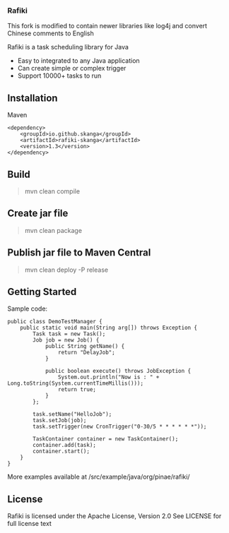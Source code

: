 ### Rafiki ####

This fork is modified to contain newer libraries like log4j and convert Chinese comments to English

Rafiki is a task scheduling library for Java

- Easy to integrated to any Java application
- Can create simple or complex trigger
- Support 10000+ tasks to run

## Installation ##

Maven

	<dependency>
	    <groupId>io.github.skanga</groupId>
	    <artifactId>rafiki-skanga</artifactId>
	    <version>1.3</version>
	</dependency>

## Build

>mvn clean compile

## Create jar file

>mvn clean package

## Publish jar file to Maven Central

>mvn clean deploy -P release

## Getting Started ##

Sample code:

	public class DemoTestManager {
		public static void main(String arg[]) throws Exception {
			Task task = new Task();
			Job job = new Job() {
				public String getName() {
					return "DelayJob";
				}
		
				public boolean execute() throws JobException {
					System.out.println("Now is : " + Long.toString(System.currentTimeMillis()));
					return true;
				}
			};
		
			task.setName("HelloJob");
			task.setJob(job);
			task.setTrigger(new CronTrigger("0-30/5 * * * * * *"));
			
			TaskContainer container = new TaskContainer();
			container.add(task);
			container.start();
		}
	}
	
More examples available at /src/example/java/org/pinae/rafiki/

## License ##

Rafiki is licensed under the Apache License, Version 2.0 See LICENSE for full license text
